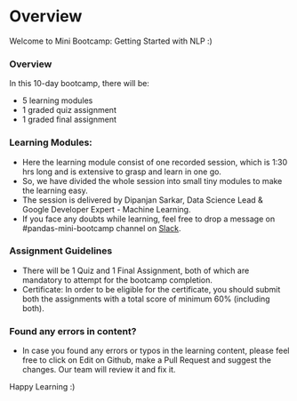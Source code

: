 # Overview

Welcome to Mini Bootcamp: Getting Started with NLP :\)

### Overview

In this 10-day bootcamp, there will be:

* 5 learning modules
* 1 graded quiz assignment
* 1 graded final assignment

### Learning Modules:

* Here the learning module consist of one recorded session, which is 1:30 hrs long and is extensive to grasp and learn in one go.
* So, we have divided the whole session into small tiny modules to make the learning easy.
* The session is delivered by Dipanjan Sarkar, Data Science Lead & Google Developer Expert - Machine Learning.
* If you face any doubts while learning, feel free to drop a message on \#pandas-mini-bootcamp channel on [Slack](https://join.slack.com/t/dphibootcamp/shared_invite/zt-ndk1sg93-31J2Fnzn~pLkbqMTCJrfaw).

### Assignment Guidelines

* There will be 1 Quiz and 1 Final Assignment, both of which are mandatory to attempt for the bootcamp completion.
* Certificate: In order to be eligible for the certificate, you should submit both the assignments with a total score of minimum 60% \(including both\).

### Found any errors in content?

* In case you found any errors or typos in the learning content, please feel free to click on Edit on Github, make a Pull Request and suggest the changes. Our team will review it and fix it.

 Happy Learning :\)



